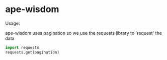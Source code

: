 # ape-wisdom

Usage:

ape-wisdom uses pagination so we use the requests library to 'request' the data
```python
import requests
requests.get(pagination)
```
